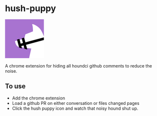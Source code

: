 # hush-puppy

![](https://github.com/sandemchad/hush-puppy/blob/master/logo-128.png?raw=true)

A chrome extension for hiding all houndci github comments to reduce the noise.

## To use
- Add the chrome extension
- Load a github PR on either conversation or files changed pages
- Click the hush puppy icon and watch that noisy hound shut up. 
